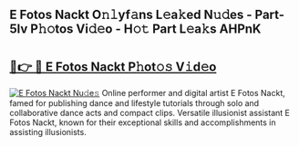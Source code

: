 ## E Fotos Nackt O𝚗𝚕yf𝚊ns L𝚎a𝚔ed N𝚞𝚍es - Part-5lv P𝚑𝚘tos Vi𝚍𝚎o - H𝚘𝚝 Part L𝚎a𝚔s AHPnK

# <h2><a href="http://kfep8a.oniu.top/?m=E+Fotos+Nackt">🔗👉 🔴 E Fotos Nackt P𝚑ot𝚘𝚜 V𝚒d𝚎o</a></h2>

[![E Fotos Nackt Nu𝚍e𝚜](https://i.imgur.com/0qMVB7G.gif)](http://kfep8a.oniu.top/?m=E+Fotos+Nackt)
Online performer and digital artist E Fotos Nackt, famed for publishing dance and lifestyle tutorials through solo and collaborative dance acts and compact clips. Versatile illusionist assistant E Fotos Nackt, known for their exceptional skills and accomplishments in assisting illusionists.  

